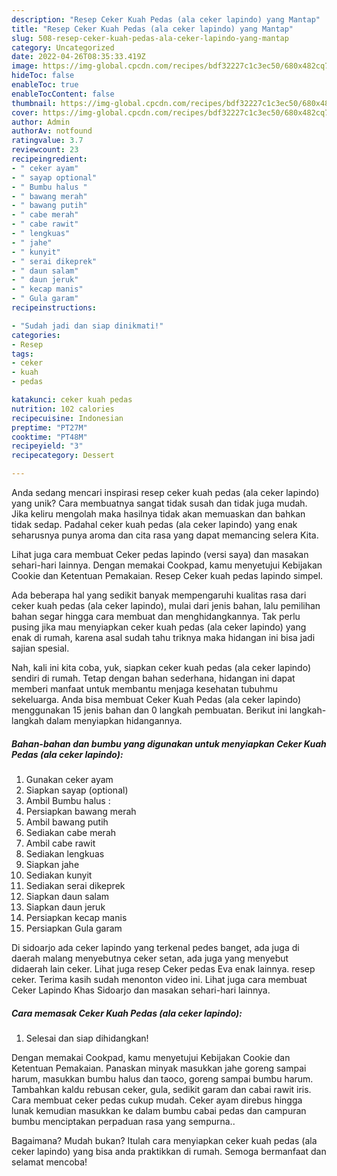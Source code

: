 ```yaml
---
description: "Resep Ceker Kuah Pedas (ala ceker lapindo) yang Mantap"
title: "Resep Ceker Kuah Pedas (ala ceker lapindo) yang Mantap"
slug: 508-resep-ceker-kuah-pedas-ala-ceker-lapindo-yang-mantap
category: Uncategorized
date: 2022-04-26T08:35:33.419Z
image: https://img-global.cpcdn.com/recipes/bdf32227c1c3ec50/680x482cq70/ceker-kuah-pedas-ala-ceker-lapindo-foto-resep-utama.jpg
hideToc: false
enableToc: true
enableTocContent: false
thumbnail: https://img-global.cpcdn.com/recipes/bdf32227c1c3ec50/680x482cq70/ceker-kuah-pedas-ala-ceker-lapindo-foto-resep-utama.jpg
cover: https://img-global.cpcdn.com/recipes/bdf32227c1c3ec50/680x482cq70/ceker-kuah-pedas-ala-ceker-lapindo-foto-resep-utama.jpg
author: Admin
authorAv: notfound
ratingvalue: 3.7
reviewcount: 23
recipeingredient:
- " ceker ayam"
- " sayap optional"
- " Bumbu halus "
- " bawang merah"
- " bawang putih"
- " cabe merah"
- " cabe rawit"
- " lengkuas"
- " jahe"
- " kunyit"
- " serai dikeprek"
- " daun salam"
- " daun jeruk"
- " kecap manis"
- " Gula garam"
recipeinstructions:

- "Sudah jadi dan siap dinikmati!"
categories:
- Resep
tags:
- ceker
- kuah
- pedas

katakunci: ceker kuah pedas 
nutrition: 102 calories
recipecuisine: Indonesian
preptime: "PT27M"
cooktime: "PT48M"
recipeyield: "3"
recipecategory: Dessert

---
```





Anda sedang mencari inspirasi resep ceker kuah pedas (ala ceker lapindo) yang unik? Cara membuatnya sangat tidak susah dan tidak juga mudah. Jika keliru mengolah maka hasilnya tidak akan memuaskan dan bahkan tidak sedap. Padahal ceker kuah pedas (ala ceker lapindo) yang enak seharusnya punya aroma dan cita rasa yang dapat memancing selera Kita.





Lihat juga cara membuat Ceker pedas lapindo (versi saya) dan masakan sehari-hari lainnya. Dengan memakai Cookpad, kamu menyetujui Kebijakan Cookie dan Ketentuan Pemakaian. Resep Ceker kuah pedas lapindo simpel.

Ada beberapa hal yang sedikit banyak mempengaruhi kualitas rasa dari ceker kuah pedas (ala ceker lapindo), mulai dari jenis bahan, lalu pemilihan bahan segar hingga cara membuat dan menghidangkannya. Tak perlu pusing jika mau menyiapkan ceker kuah pedas (ala ceker lapindo) yang enak di rumah, karena asal sudah tahu triknya maka hidangan ini bisa jadi sajian spesial.






Nah, kali ini kita coba, yuk, siapkan ceker kuah pedas (ala ceker lapindo) sendiri di rumah. Tetap dengan bahan sederhana, hidangan ini dapat memberi manfaat untuk membantu menjaga kesehatan tubuhmu sekeluarga. Anda bisa membuat Ceker Kuah Pedas (ala ceker lapindo) menggunakan 15 jenis bahan dan 0 langkah pembuatan. Berikut ini langkah-langkah dalam menyiapkan hidangannya.

<!--inarticleads1-->

##### Bahan-bahan dan bumbu yang digunakan untuk menyiapkan Ceker Kuah Pedas (ala ceker lapindo):

1. Gunakan  ceker ayam
1. Siapkan  sayap (optional)
1. Ambil  Bumbu halus :
1. Persiapkan  bawang merah
1. Ambil  bawang putih
1. Sediakan  cabe merah
1. Ambil  cabe rawit
1. Sediakan  lengkuas
1. Siapkan  jahe
1. Sediakan  kunyit
1. Sediakan  serai dikeprek
1. Siapkan  daun salam
1. Siapkan  daun jeruk
1. Persiapkan  kecap manis
1. Persiapkan  Gula garam


Di sidoarjo ada ceker lapindo yang terkenal pedes banget, ada juga di daerah malang menyebutnya ceker setan, ada juga yang menyebut didaerah lain ceker. Lihat juga resep Ceker pedas Eva enak lainnya. resep ceker. Terima kasih sudah menonton video ini. Lihat juga cara membuat Ceker Lapindo Khas Sidoarjo dan masakan sehari-hari lainnya. 

<!--inarticleads2-->

##### Cara memasak Ceker Kuah Pedas (ala ceker lapindo):


1. Selesai dan siap dihidangkan!

Dengan memakai Cookpad, kamu menyetujui Kebijakan Cookie dan Ketentuan Pemakaian. Panaskan minyak masukkan jahe goreng sampai harum, masukkan bumbu halus dan taoco, goreng sampai bumbu harum. Tambahkan kaldu rebusan ceker, gula, sedikit garam dan cabai rawit iris. Cara membuat ceker pedas cukup mudah. Ceker ayam direbus hingga lunak kemudian masukkan ke dalam bumbu cabai pedas dan campuran bumbu menciptakan perpaduan rasa yang sempurna.. 

Bagaimana? Mudah bukan? Itulah cara menyiapkan ceker kuah pedas (ala ceker lapindo) yang bisa anda praktikkan di rumah. Semoga bermanfaat dan selamat mencoba!
